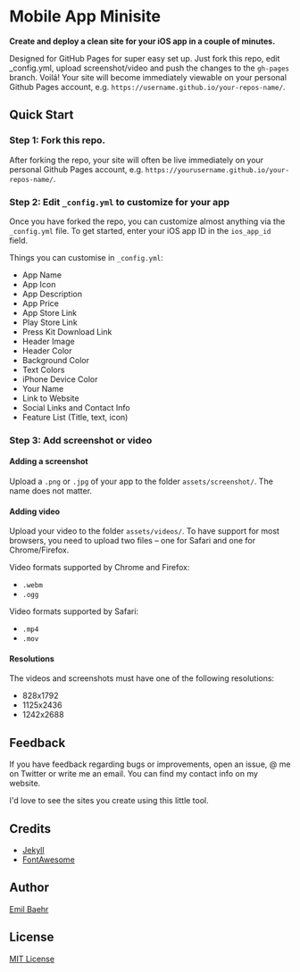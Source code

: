 # Mobile App Minisite
**Create and deploy a clean site for your iOS app in a couple of minutes.**

Designed for GitHub Pages for super easy set up. Just fork this repo, edit _config.yml, upload screenshot/video and push the changes to the `gh-pages` branch. Voilá! Your site will become immediately viewable on your personal Github Pages account, e.g. `https://username.github.io/your-repos-name/`.

## Quick Start

### Step 1: Fork this repo.
After forking the repo, your site will often be live immediately on your personal Github Pages account, e.g. `https://yourusername.github.io/your-repos-name/`.

### Step 2: Edit `_config.yml` to customize for your app
Once you have forked the repo, you can customize almost anything via the `_config.yml` file. To get started, enter your iOS app ID in the `ios_app_id` field.

Things you can customise in `_config.yml`:
- App Name
- App Icon
- App Description
- App Price
- App Store Link
- Play Store Link
- Press Kit Download Link
- Header Image
- Header Color
- Background Color
- Text Colors
- iPhone Device Color
- Your Name
- Link to Website
- Social Links and Contact Info
- Feature List (Title, text, icon)

### Step 3: Add screenshot or video

#### Adding a screenshot
Upload a `.png` or `.jpg` of your app to the folder `assets/screenshot/`. The name does not matter.

#### Adding video
Upload your video to the folder `assets/videos/`. To have support for most browsers, you need to upload two files – one for Safari and one for Chrome/Firefox.

Video formats supported by Chrome and Firefox:
- `.webm`
- `.ogg`

Video formats supported by Safari:
- `.mp4`
- `.mov`

#### Resolutions
The videos and screenshots must have one of the following resolutions:
- 828x1792
- 1125x2436
- 1242x2688


## Feedback
If you have feedback regarding bugs or improvements, open an issue, @ me on Twitter or write me an email. You can find my contact info on my website.

I'd love to see the sites you create using this little tool.

## Credits
- [Jekyll](https://github.com/jekyll/jekyll)
- [FontAwesome](https://fortawesome.github.io/Font-Awesome/)

## Author
[Emil Baehr](https://emilbaehr.com/)

## License
[MIT License](LICENSE)